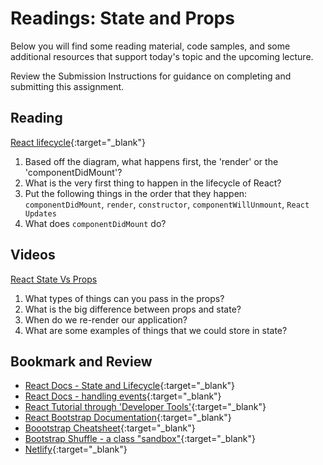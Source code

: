 # Readings: State and Props

Below you will find some reading material, code samples, and some additional resources that support today's topic and the upcoming lecture.

Review the Submission Instructions for guidance on completing and submitting this assignment.

## Reading

[React lifecycle](https://medium.com/@joshuablankenshipnola/react-component-lifecycle-events-cb77e670a093){:target="_blank"}

1. Based off the diagram, what happens first, the 'render' or the 'componentDidMount'?
1. What is the very first thing to happen in the lifecycle of React?
1. Put the following things in the order that they happen: `componentDidMount`, `render`, `constructor`, `componentWillUnmount`, `React Updates`
1. What does `componentDidMount` do?

## Videos

[React State Vs Props](https://www.youtube.com/watch?v=IYvD9oBCuJI)

1. What types of things can you pass in the props?
1. What is the big difference between props and state?
1. When do we re-render our application?
1. What are some examples of things that we could store in state?

## Bookmark and Review

- [React Docs - State and Lifecycle](https://reactjs.org/docs/state-and-lifecycle.html){:target="_blank"}
- [React Docs - handling events](https://reactjs.org/docs/handling-events.html){:target="_blank"}
- [React Tutorial through 'Developer Tools'](https://reactjs.org/tutorial/tutorial.html){:target="_blank"}
- [React Bootstrap Documentation](https://react-bootstrap.github.io/){:target="_blank"}
- [Boootstrap Cheatsheet](https://getbootstrap.com/docs/5.0/examples/cheatsheet/){:target="_blank"}
- [Bootstrap Shuffle - a class "sandbox"](https://bootstrapshuffle.com/classes){:target="_blank"}
- [Netlify](https://www.netlify.com/){:target="_blank"}
